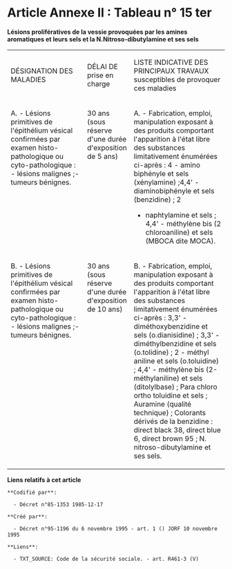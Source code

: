 # Article Annexe II : Tableau n° 15 ter

**Lésions prolifératives de la vessie provoquées par les amines aromatiques et leurs sels et la N.Nitroso-dibutylamine et ses
sels**

<table>
  <tbody>
    <tr>
      <td width="227">

DÉSIGNATION DES MALADIES

</td>
      <td width="76">

DÉLAI DE prise en charge

</td>
      <td width="265">

LISTE INDICATIVE DES PRINCIPAUX TRAVAUX susceptibles de provoquer ces maladies

</td>
    </tr>
    <tr>
      <td valign="top" width="227">

A. - Lésions primitives de l'épithélium vésical confirmées par examen histo-pathologique ou cyto-pathologique : - lésions
malignes ;- tumeurs bénignes.

</td>
      <td valign="top" width="76">

30 ans (sous réserve d'une durée d'exposition de 5 ans)

</td>
      <td width="265" valign="top">

A. - Fabrication, emploi, manipulation exposant à des produits comportant l'apparition à l'état libre des substances
limitativement énumérées ci-après : 4 - amino biphényle et sels (xénylamine) ;4,4' - diaminobiphényle et sels (benzidine) ; 2
- naphtylamine et sels ; 4,4' - méthylène bis (2 chloroaniline) et sels (MBOCA dite MOCA).

</td>
    </tr>
    <tr>
      <td width="227" valign="top">

B. - Lésions primitives de l'épithélium vésical confirmées par examen histo-pathologique ou cyto-pathologique : - lésions
malignes ;- tumeurs bénignes.

</td>
      <td valign="top" width="76">

30 ans (sous réserve d'une durée d'exposition de 10 ans)

</td>
      <td width="265" valign="top">

B. - Fabrication, emploi, manipulation exposant à des produits comportant l'apparition à l'état libre des substances
limitativement énumérées ci-après : 3,3' - diméthoxybenzidine et sels (o.dianisidine) ; 3,3' - diméthylbenzidine et sels
(o.tolidine) ; 2 - méthyl aniline et sels (o.toluidine) ; 4,4' - méthylène bis (2-méthylaniline) et sels (ditolylbase) ; Para
chloro ortho toluidine et sels ; Auramine (qualité technique) ; Colorants dérivés de la benzidine : direct black 38, direct
blue 6, direct brown 95 ; N. nitroso-dibutylamine et ses sels.

</td>
    </tr>
  </tbody>
</table>

**Liens relatifs à cet article**

	**Codifié par**:

	  - Décret n°85-1353 1985-12-17

	**Créé par**:

	  - Décret n°95-1196 du 6 novembre 1995 - art. 1 () JORF 10 novembre 1995

	**Liens**:

	  - TXT_SOURCE: Code de la sécurité sociale. - art. R461-3 (V)
